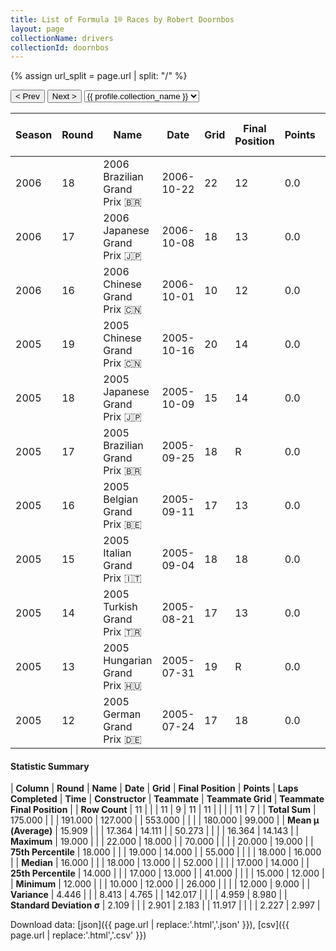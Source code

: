 ```yaml
---
title: List of Formula 1® Races by Robert Doornbos
layout: page
collectionName: drivers
collectionId: doornbos
---
```


{% assign url_split = page.url | split: "/" %}
<div id="collection-navigation">
<button onclick="selector.options[selector.selectedIndex-1].value && (window.location = selector.options[selector.selectedIndex-1].value);">&lt; Prev</button>
<button onclick="selector.options[selector.selectedIndex+1].value && (window.location = selector.options[selector.selectedIndex+1].value);">Next &gt;</button>
<select id="selector" onchange="this.options[this.selectedIndex].value && (window.location = this.options[this.selectedIndex].value);">
  {% for collectionId in site.data[page.collectionName].refs %}
    {% if collectionId == page.collectionId %}
      {% assign selected = "selected" %}
    {% else %}
      {% assign selected = "" %}
    {% endif %}
    {% assign profile = site.data[page.collectionName][collectionId].profile %}
    <option value="/f1/{{ page.collectionName }}/{{ collectionId }}/{{ url_split[4] }}" {{ selected }}>{{ profile.collection_name }}</option>
  {% endfor %}
</select>
</div>

| Season | Round | Name | Date | Grid | Final Position | Points | Laps Completed | Time | Constructor | Teammate | Teammate Grid | Teammate Final Position |
|--|--|--|--|--|--|--|--|--|--|--|--|--|
| 2006 | 18 | 2006 Brazilian Grand Prix 🇧🇷 | 2006-10-22 | 22 | 12 | 0.0 | 70 |   | Red Bull 🇦🇹 | [David Coulthard 🇬🇧](/f1/drivers/coulthard) | 18 | R |
| 2006 | 17 | 2006 Japanese Grand Prix 🇯🇵 | 2006-10-08 | 18 | 13 | 0.0 | 52 |   | Red Bull 🇦🇹 | [David Coulthard 🇬🇧](/f1/drivers/coulthard) | 17 | R |
| 2006 | 16 | 2006 Chinese Grand Prix 🇨🇳 | 2006-10-01 | 10 | 12 | 0.0 | 55 |   | Red Bull 🇦🇹 | [David Coulthard 🇬🇧](/f1/drivers/coulthard) | 12 | 9 |
| 2005 | 19 | 2005 Chinese Grand Prix 🇨🇳 | 2005-10-16 | 20 | 14 | 0.0 | 55 |   | Minardi 🇮🇹 | [Christijan Albers 🇳🇱](/f1/drivers/albers) | 18 | 16 |
| 2005 | 18 | 2005 Japanese Grand Prix 🇯🇵 | 2005-10-09 | 15 | 14 | 0.0 | 51 |   | Minardi 🇮🇹 | [Christijan Albers 🇳🇱](/f1/drivers/albers) | 13 | 16 |
| 2005 | 17 | 2005 Brazilian Grand Prix 🇧🇷 | 2005-09-25 | 18 | R | 0.0 | 34 |   | Minardi 🇮🇹 | [Christijan Albers 🇳🇱](/f1/drivers/albers) | 16 | 14 |
| 2005 | 16 | 2005 Belgian Grand Prix 🇧🇪 | 2005-09-11 | 17 | 13 | 0.0 | 41 |   | Minardi 🇮🇹 | [Christijan Albers 🇳🇱](/f1/drivers/albers) | 18 | 12 |
| 2005 | 15 | 2005 Italian Grand Prix 🇮🇹 | 2005-09-04 | 18 | 18 | 0.0 | 51 |   | Minardi 🇮🇹 | [Christijan Albers 🇳🇱](/f1/drivers/albers) | 20 | 19 |
| 2005 | 14 | 2005 Turkish Grand Prix 🇹🇷 | 2005-08-21 | 17 | 13 | 0.0 | 55 |   | Minardi 🇮🇹 | [Christijan Albers 🇳🇱](/f1/drivers/albers) | 15 | R |
| 2005 | 13 | 2005 Hungarian Grand Prix 🇭🇺 | 2005-07-31 | 19 | R | 0.0 | 26 |   | Minardi 🇮🇹 | [Christijan Albers 🇳🇱](/f1/drivers/albers) | 17 | N |
| 2005 | 12 | 2005 German Grand Prix 🇩🇪 | 2005-07-24 | 17 | 18 | 0.0 | 63 |   | Minardi 🇮🇹 | [Christijan Albers 🇳🇱](/f1/drivers/albers) | 16 | 13 |

#### Statistic Summary

| **Column** | **Round** | **Name** | **Date** | **Grid** | **Final Position** | **Points** | **Laps Completed** | **Time** | **Constructor** | **Teammate** | **Teammate Grid** | **Teammate Final Position** |
| **Row Count** | 11 |  |  | 11 | 9 | 11 | 11 |  |  |  | 11 | 7 |
| **Total Sum** | 175.000 |  |  | 191.000 | 127.000 |  | 553.000 |  |  |  | 180.000 | 99.000 |
| **Mean μ (Average)** | 15.909 |  |  | 17.364 | 14.111 |  | 50.273 |  |  |  | 16.364 | 14.143 |
| **Maximum** | 19.000 |  |  | 22.000 | 18.000 |  | 70.000 |  |  |  | 20.000 | 19.000 |
| **75th Percentile** | 18.000 |  |  | 19.000 | 14.000 |  | 55.000 |  |  |  | 18.000 | 16.000 |
| **Median** | 16.000 |  |  | 18.000 | 13.000 |  | 52.000 |  |  |  | 17.000 | 14.000 |
| **25th Percentile** | 14.000 |  |  | 17.000 | 13.000 |  | 41.000 |  |  |  | 15.000 | 12.000 |
| **Minimum** | 12.000 |  |  | 10.000 | 12.000 |  | 26.000 |  |  |  | 12.000 | 9.000 |
| **Variance** | 4.446 |  |  | 8.413 | 4.765 |  | 142.017 |  |  |  | 4.959 | 8.980 |
| **Standard Deviation σ** | 2.109 |  |  | 2.901 | 2.183 |  | 11.917 |  |  |  | 2.227 | 2.997 |

Download data: [json]({{ page.url | replace:'.html','.json' }}), [csv]({{ page.url | replace:'.html','.csv' }})
